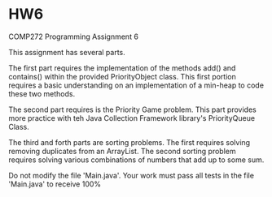 # HW6

COMP272 Programming Assignment 6

This assignment has several parts.

The first part requires the implementation of the methods add() and contains() within the provided PriorityObject class. This first portion requires a basic understanding on an implementation of a min-heap to code these two methods.

The second part requires is the Priority Game problem. This part provides more practice with teh Java Collection Framework library's PriorityQueue Class.
 
The third and forth parts are sorting problems. The first requires solving removing duplicates from an ArrayList. The second sorting problem requires solving various combinations of numbers that add up to some sum.

Do not modify the file 'Main.java'. Your work must pass all tests in the file 'Main.java' to receive 100%
